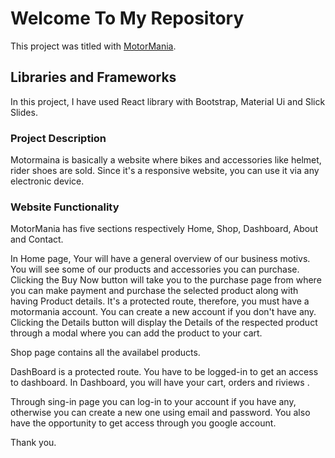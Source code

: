 # Welcome To My Repository

This project was titled with [MotorMania](https://genius-car-mechanic-65cb5.web.app/).

## Libraries and Frameworks
In this project, I have used React library with Bootstrap, Material Ui and Slick Slides.


### Project Description

Motormaina is basically a website where bikes and accessories like helmet, rider shoes are sold. Since it's a responsive website, you can use it via any electronic device. 

### Website Functionality

MotorMania has five sections respectively Home, Shop, Dashboard, About and Contact. 

In Home page, Your will have a general overview of our business motivs. You will see some of our products and accessories you can purchase. Clicking the Buy Now button will take you to the purchase page from where you can make payment and purchase the selected product along with having  Product details.  It's a protected route, therefore, you must have a motormania account. You can create a new account if you don't have any. 
Clicking the Details button will display the Details of the respected product through a modal where you can add the product to your cart.

Shop page contains all the availabel products.

DashBoard is a protected route. You have to be logged-in to get an access to dashboard. In Dashboard, you will have your cart, orders and  riviews .

Through sing-in page you can log-in to your account if you have any, otherwise you can create a new one using email and password. You also have the opportunity to get access through you google account. 

Thank you.








